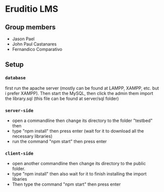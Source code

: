 # Eruditio LMS

## Group members

- Jason Pael
- John Paul Castanares
- Fernandico Comparativo

## Setup

### `database`

first run the apache server (mostly can be found at LAMPP, XAMPP, etc. but i prefer XAMPP). Then start the MySQL, then click the admin them import the library.sql (this file can be found at server/sql folder)

### `server-side`

- open a commandline then change its directory to the folder "testbed" then
- type "npm install" then press enter (wait for it to download all the necessary libraries)
- run the command "npm start" then press enter

### `client-side`

- open another commandline then change its directory to the public folder.
- type "npm install" then also wait for it to finish installing the import libaries
- Then type the command "npm start" then press enter
